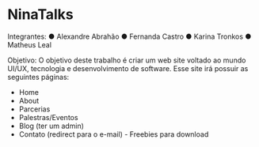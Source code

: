 # NinaTalks

Integrantes:
● Alexandre Abrahão
● Fernanda Castro
● Karina Tronkos
● Matheus Leal

Objetivo:
O objetivo deste trabalho é criar um web site voltado ao mundo UI/UX, tecnologia e desenvolvimento de software. Esse site irá possuir as seguintes páginas:
- Home
- About
- Parcerias
- Palestras/Eventos
- Blog (ter um admin)
- Contato (redirect para o e-mail) - Freebies para download
